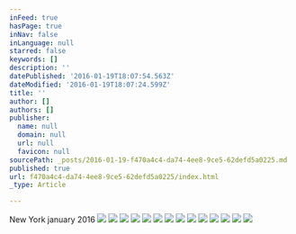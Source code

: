 ```yaml
---
inFeed: true
hasPage: true
inNav: false
inLanguage: null
starred: false
keywords: []
description: ''
datePublished: '2016-01-19T18:07:54.563Z'
dateModified: '2016-01-19T18:07:24.599Z'
title: ''
author: []
authors: []
publisher:
  name: null
  domain: null
  url: null
  favicon: null
sourcePath: _posts/2016-01-19-f470a4c4-da74-4ee8-9ce5-62defd5a0225.md
published: true
url: f470a4c4-da74-4ee8-9ce5-62defd5a0225/index.html
_type: Article

---
```

New York january 2016
![](https://the-grid-user-content.s3-us-west-2.amazonaws.com/6845804d-97a9-4fd3-8c33-6af9bd019ef8.jpg)
![](https://the-grid-user-content.s3-us-west-2.amazonaws.com/888e7f3a-c58f-46e8-b5a1-63679515716f.jpg)
![](https://the-grid-user-content.s3-us-west-2.amazonaws.com/c4bd7ac1-a1b7-43d8-beed-366a397d6c75.jpg)
![](https://the-grid-user-content.s3-us-west-2.amazonaws.com/39ee05ec-11a7-457a-a3c8-2787e1d313c3.jpg)
![](https://the-grid-user-content.s3-us-west-2.amazonaws.com/0cdae21b-17b4-415e-9aae-9c7f5641f945.jpg)
![](https://the-grid-user-content.s3-us-west-2.amazonaws.com/15789a30-e9fe-4304-b827-6e103f332858.jpg)
![](https://the-grid-user-content.s3-us-west-2.amazonaws.com/a1ec07b7-698d-4925-b4e2-e00dd4cdad18.jpg)
![](https://the-grid-user-content.s3-us-west-2.amazonaws.com/dce4a04f-ee20-4f64-8432-bf846d300a8f.jpg)
![](https://the-grid-user-content.s3-us-west-2.amazonaws.com/cbe5774b-753a-4f87-a1e4-3509a8313e99.jpg)
![](https://the-grid-user-content.s3-us-west-2.amazonaws.com/fdaf7848-bbf0-4a48-89b8-b06fd001af15.jpg)
![](https://the-grid-user-content.s3-us-west-2.amazonaws.com/6206a9f3-18a2-414a-bcce-f68b6217b408.jpg)
![](https://the-grid-user-content.s3-us-west-2.amazonaws.com/6832ef89-3ada-4571-835d-762c247d989d.jpg)
![](https://the-grid-user-content.s3-us-west-2.amazonaws.com/65c7d75f-7eaa-4243-87bd-ec147290f38e.jpg)
![](https://the-grid-user-content.s3-us-west-2.amazonaws.com/160d117d-086a-4bf8-a675-16a24ecdc68e.jpg)